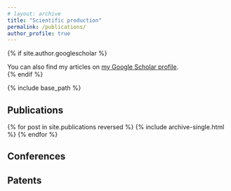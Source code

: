 ```yaml
---
# layout: archive
title: "Scientific production"
permalink: /publications/
author_profile: true
---
```


{% if site.author.googlescholar %}
  <div class="wordwrap">You can also find my articles on <a href="{{site.author.googlescholar}}">my Google Scholar profile</a>.</div>
{% endif %}

{% include base_path %}


Publications
-----

{% for post in site.publications reversed %}
  {% include archive-single.html %}
{% endfor %}

Conferences
-----


Patents
-----


